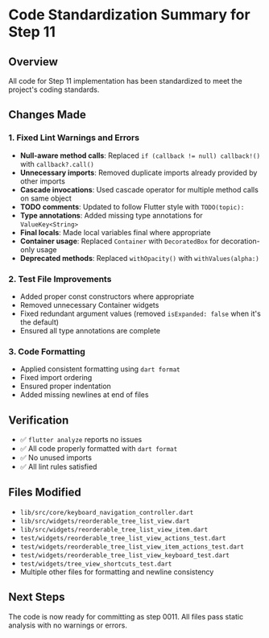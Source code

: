 # Code Standardization Summary for Step 11

## Overview
All code for Step 11 implementation has been standardized to meet the project's coding standards.

## Changes Made

### 1. Fixed Lint Warnings and Errors
- **Null-aware method calls**: Replaced `if (callback != null) callback!()` with `callback?.call()`
- **Unnecessary imports**: Removed duplicate imports already provided by other imports
- **Cascade invocations**: Used cascade operator for multiple method calls on same object
- **TODO comments**: Updated to follow Flutter style with `TODO(topic):`
- **Type annotations**: Added missing type annotations for `ValueKey<String>`
- **Final locals**: Made local variables final where appropriate
- **Container usage**: Replaced `Container` with `DecoratedBox` for decoration-only usage
- **Deprecated methods**: Replaced `withOpacity()` with `withValues(alpha:)`

### 2. Test File Improvements
- Added proper const constructors where appropriate
- Removed unnecessary Container widgets
- Fixed redundant argument values (removed `isExpanded: false` when it's the default)
- Ensured all type annotations are complete

### 3. Code Formatting
- Applied consistent formatting using `dart format`
- Fixed import ordering
- Ensured proper indentation
- Added missing newlines at end of files

## Verification
- ✅ `flutter analyze` reports no issues
- ✅ All code properly formatted with `dart format`
- ✅ No unused imports
- ✅ All lint rules satisfied

## Files Modified
- `lib/src/core/keyboard_navigation_controller.dart`
- `lib/src/widgets/reorderable_tree_list_view.dart`
- `lib/src/widgets/reorderable_tree_list_view_item.dart`
- `test/widgets/reorderable_tree_list_view_actions_test.dart`
- `test/widgets/reorderable_tree_list_view_item_actions_test.dart`
- `test/widgets/reorderable_tree_list_view_keyboard_test.dart`
- `test/widgets/tree_view_shortcuts_test.dart`
- Multiple other files for formatting and newline consistency

## Next Steps
The code is now ready for committing as step 0011. All files pass static analysis with no warnings or errors.